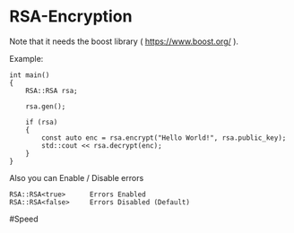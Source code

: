# RSA-Encryption

Note that it needs the boost library ( https://www.boost.org/ ).

Example:
```
int main()
{
    RSA::RSA rsa;
    
    rsa.gen();
    
    if (rsa)
    {
        const auto enc = rsa.encrypt("Hello World!", rsa.public_key);
        std::cout << rsa.decrypt(enc);
    }
}
```

Also you can Enable / Disable errors
```
RSA::RSA<true>      Errors Enabled
RSA::RSA<false>     Errors Disabled (Default)
```

#Speed

